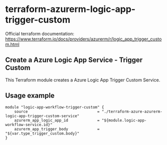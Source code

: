 # terraform-azurerm-logic-app-trigger-custom

Official terraform documentation: <https://www.terraform.io/docs/providers/azurerm/r/logic_app_trigger_custom.html>

## Create a Azure Logic App Service - Trigger Custom

This Terraform module creates a Azure Logic App Trigger Custom Service.

## Usage example

```hcl
module "logic-app-workflow-trigger-custom" {
    source                               = "./terraform-azure-azurerm-logic-app-trigger-custom-service"
    azurerm_app_logic_app_id             = "${module.logic-app-workflow-service.id}"
    azurerm_app_trigger_body             = "${var.type_trigger_custom.body}"
}
```